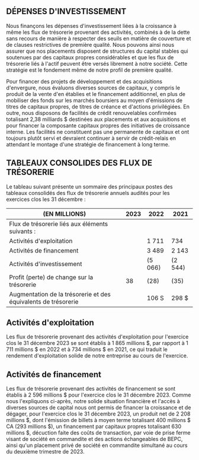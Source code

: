 ## DÉPENSES D'INVESTISSEMENT

Nous finançons les dépenses d'investissement liées à la croissance à même les flux de trésorerie provenant des activités, combinés à de la dette sans recours de manière à respecter des seuils en matière de couverture et de clauses restrictives de première qualité. Nous pouvons ainsi nous assurer que nos placements disposent de structures du capital stables qui soutenues par des capitaux propres considérables et que les flux de trésorerie liés à l'actif peuvent être versés librement à notre société. Cette stratégie est le fondement même de notre profil de première qualité.

Pour financer des projets de développement et des acquisitions d'envergure, nous évaluons diverses sources de capitaux, y compris le produit de la vente d'en établies et le financement additionnel, en plus de mobiliser des fonds sur les marchés boursiers au moyen d'émissions de titres de capitaux propres, de titres de créance et d'actions privilégiées. En outre, nous disposons de facilités de crédit renouvelables confirmées totalisant 2,38 milliards \$ destinées aux placements et aux acquisitions et pour financer la composante capitaux propres des initiatives de croissance interne. Les facilités ne constituent pas une permanente de capitaux et ont toujours plutôt servi et devraient continuer à servir de crédit-relais en attendant le montage d'une stratégie de financement à long terme.

## TABLEAUX CONSOLIDES DES FLUX DE TRÉSORERIE

Le tableau suivant présente un sommaire des principaux postes des tableaux consolidés des flux de trésorerie annuels audités pour les exercices clos les 31 décembre :

| (EN MILLIONS)                                                  | 2023 | 2022    | 2021    |
|----------------------------------------------------------------|------|---------|---------|
| Flux de trésorerie liés aux éléments suivants :                |      |         |         |
| Activités d'exploitation                                       |      | 1 711   | 734     |
| Activités de financement                                       |      | 3 489   | 2 143   |
| Activités d'investissement                                     |      | (5 066) | (2 544) |
| Profit (perte) de change sur la trésorerie                     | 38   | (28)    | (35)    |
| Augmentation de la trésorerie et des équivalents de trésorerie |      | 106 S   | 298 \$  |

## Activités d'exploitation

Les flux de trésorerie provenant des activités d'exploitation pour l'exercice clos le 31 décembre 2023 se sont établis à 1 865 millions \$, par rapport à 1 711 millions \$ en 2022 et à 734 millions \$ en 2021, ce qui traduit le rendement d'exploitation solide de notre entreprise au cours de l'exercice.

## Activités de financement

Les flux de trésorerie provenant des activités de financement se sont établis à 2 596 millions \$ pour l'exercice clos le 31 décembre 2023. Comme nous l'expliquons ci-après, notre solide situation financière et l'accès à diverses sources de capital nous ont permis de financer la croissance et de dégager, pour l'exercice clos le 31 décembre 2023, un produit net de 2 208 millions \$, dont l'émission de billets à moyen terme totalisant 400 millions \$ CA (293 millions \$), un financement par capitaux propres totalisant 630 millions \$, décuction faite des coûts de transaction, par voie de prise ferme visant de société en commandite et des actions échangeables de BEPC, ainsi qu'un placement privé de société en commandite simultané au cours du deuxième trimestre de 2023.